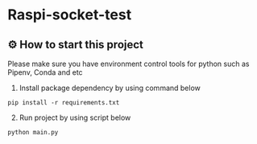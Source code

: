 # Raspi-socket-test

## :gear: How to start this project
Please make sure you have environment control tools for python such as Pipenv, Conda and etc

1. Install package dependency by using command below
```
pip install -r requirements.txt
```

2. Run project by using script below
```
python main.py
```